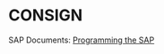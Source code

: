 # CONSIGN

SAP Documents:
[Programming the SAP](https://docs.google.com/spreadsheets/d/1WyDWxCPTYsNnOTdxHRJkV1tQh2EZT6p4MRO9MYw8CLQ/edit?usp=sharing)
